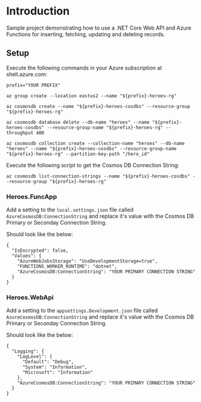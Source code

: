 # Introduction

Sample project demonstrating how to use a .NET Core Web API and Azure Functions for inserting, fetching, updating and deleting records.

## Setup

Execute the following commands in your Azure subscription at shell.azure.com:

```
prefix="YOUR PREFIX"

az group create --location eastus2 --name "${prefix}-heroes-rg"  

az cosmosdb create --name "${prefix}-heroes-cosdbs" --resource-group "${prefix}-heroes-rg"

az cosmosdb database delete --db-name "heroes" --name "${prefix}-heroes-cosdbs" --resource-group-name "${prefix}-heroes-rg" --throughput 400

az cosmosdb collection create --collection-name "heroes" --db-name "heroes" --name "${prefix}-heroes-cosdbs" --resource-group-name "${prefix}-heroes-rg" --partition-key-path "/hero_id"
```

Execute the following script to get the Cosmos DB Connection String:

```
az cosmosdb list-connection-strings --name "${prefix}-heroes-cosdbs" --resource-group "${prefix}-heroes-rg"
```

### Heroes.FuncApp

Add a setting to the `local.settings.json` file called `AzureCosmosDB:ConnectionString` and replace it's value with the Cosmos DB Primary or Seconday Connection String.

Should look like the below:

```
{
  "IsEncrypted": false,
  "Values": {
    "AzureWebJobsStorage": "UseDevelopmentStorage=true",
    "FUNCTIONS_WORKER_RUNTIME": "dotnet",
    "AzureCosmosDB:ConnectionString": "YOUR PRIMARY CONNECTION STRING"
  }
}
```

### Heroes.WebApi

Add a setting to the `appsettings.Development.json` file called `AzureCosmosDB:ConnectionString` and replace it's value with the Cosmos DB Primary or Seconday Connection String.

Should look like the below:

```
{
  "Logging": {
    "LogLevel": {
      "Default": "Debug",
      "System": "Information",
      "Microsoft": "Information"
    },
    "AzureCosmosDB:ConnectionString": "YOUR PRIMARY CONNECTION STRING"
  }
}
```

